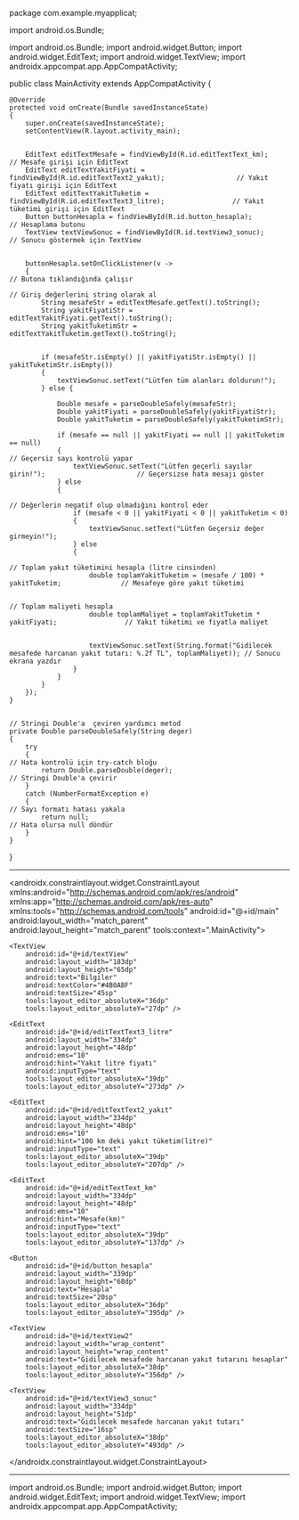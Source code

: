 package com.example.myapplicat;

import android.os.Bundle;

import android.os.Bundle;
import android.widget.Button;
import android.widget.EditText;
import android.widget.TextView;
import androidx.appcompat.app.AppCompatActivity;

public class MainActivity extends AppCompatActivity
{

    @Override
    protected void onCreate(Bundle savedInstanceState)
    {
        super.onCreate(savedInstanceState);
        setContentView(R.layout.activity_main);


        EditText editTextMesafe = findViewById(R.id.editTextText_km);                           // Mesafe girişi için EditText
        EditText editTextYakitFiyati = findViewById(R.id.editTextText2_yakıt);                  // Yakıt fiyatı girişi için EditText
        EditText editTextYakitTuketim = findViewById(R.id.editTextText3_litre);                 // Yakıt tüketimi girişi için EditText
        Button buttonHesapla = findViewById(R.id.button_hesapla);                               // Hesaplama butonu
        TextView textViewSonuc = findViewById(R.id.textView3_sonuc);                            // Sonucu göstermek için TextView


        buttonHesapla.setOnClickListener(v ->
        {                                                                                       // Butona tıklandığında çalışır
                                                                                                // Giriş değerlerini string olarak al
            String mesafeStr = editTextMesafe.getText().toString();
            String yakitFiyatiStr = editTextYakitFiyati.getText().toString();
            String yakitTuketimStr = editTextYakitTuketim.getText().toString();


            if (mesafeStr.isEmpty() || yakitFiyatiStr.isEmpty() || yakitTuketimStr.isEmpty())
            {
                textViewSonuc.setText("Lütfen tüm alanları doldurun!");
            } else {

                Double mesafe = parseDoubleSafely(mesafeStr);
                Double yakitFiyati = parseDoubleSafely(yakitFiyatiStr);
                Double yakitTuketim = parseDoubleSafely(yakitTuketimStr);

                if (mesafe == null || yakitFiyati == null || yakitTuketim == null)
                {                                                                                 // Geçersiz sayı kontrolü yapar
                    textViewSonuc.setText("Lütfen geçerli sayılar girin!");                       // Geçersizse hata mesajı göster
                } else
                {
                                                                                                 // Değerlerin negatif olup olmadığını kontrol eder
                    if (mesafe < 0 || yakitFiyati < 0 || yakitTuketim < 0)
                    {
                        textViewSonuc.setText("Lütfen Geçersiz değer girmeyin!");
                    } else
                    {
                                                                                                 // Toplam yakıt tüketimini hesapla (litre cinsinden)
                        double toplamYakitTuketim = (mesafe / 100) * yakitTuketim;               // Mesafeye göre yakıt tüketimi

                                                                                                 // Toplam maliyeti hesapla
                        double toplamMaliyet = toplamYakitTuketim * yakitFiyati;                 // Yakıt tüketimi ve fiyatla maliyet


                        textViewSonuc.setText(String.format("Gidilecek mesafede harcanan yakıt tutarı: %.2f TL", toplamMaliyet)); // Sonucu ekrana yazdır
                    }
                }
            }
        });
    }

                                                                                                 // Stringi Double'a  çeviren yardımcı metod
    private Double parseDoubleSafely(String deger)
    {
        try
        {                                                                                            // Hata kontrolü için try-catch bloğu
            return Double.parseDouble(deger);                                                       // Stringi Double'a çevirir
        }
        catch (NumberFormatException e)
        {                                                                                           // Sayı formatı hatası yakala
            return null;                                                                            // Hata olursa null döndür
        }
    }
}


-----------------------------------------------------------------------

<?xml version="1.0" encoding="utf-8"?>
<androidx.constraintlayout.widget.ConstraintLayout xmlns:android="http://schemas.android.com/apk/res/android"
    xmlns:app="http://schemas.android.com/apk/res-auto"
    xmlns:tools="http://schemas.android.com/tools"
    android:id="@+id/main"
    android:layout_width="match_parent"
    android:layout_height="match_parent"
    tools:context=".MainActivity">

    <TextView
        android:id="@+id/textView"
        android:layout_width="183dp"
        android:layout_height="65dp"
        android:text="Bilgiler"
        android:textColor="#4B0ABF"
        android:textSize="45sp"
        tools:layout_editor_absoluteX="36dp"
        tools:layout_editor_absoluteY="27dp" />

    <EditText
        android:id="@+id/editTextText3_litre"
        android:layout_width="334dp"
        android:layout_height="48dp"
        android:ems="10"
        android:hint="Yakıt litre fiyatı"
        android:inputType="text"
        tools:layout_editor_absoluteX="39dp"
        tools:layout_editor_absoluteY="273dp" />

    <EditText
        android:id="@+id/editTextText2_yakıt"
        android:layout_width="334dp"
        android:layout_height="48dp"
        android:ems="10"
        android:hint="100 km deki yakıt tüketim(litre)"
        android:inputType="text"
        tools:layout_editor_absoluteX="39dp"
        tools:layout_editor_absoluteY="207dp" />

    <EditText
        android:id="@+id/editTextText_km"
        android:layout_width="334dp"
        android:layout_height="48dp"
        android:ems="10"
        android:hint="Mesafe(km)"
        android:inputType="text"
        tools:layout_editor_absoluteX="39dp"
        tools:layout_editor_absoluteY="137dp" />

    <Button
        android:id="@+id/button_hesapla"
        android:layout_width="339dp"
        android:layout_height="68dp"
        android:text="Hesapla"
        android:textSize="20sp"
        tools:layout_editor_absoluteX="36dp"
        tools:layout_editor_absoluteY="395dp" />

    <TextView
        android:id="@+id/textView2"
        android:layout_width="wrap_content"
        android:layout_height="wrap_content"
        android:text="Gidilecek mesafede harcanan yakıt tutarını hesaplar"
        tools:layout_editor_absoluteX="38dp"
        tools:layout_editor_absoluteY="356dp" />

    <TextView
        android:id="@+id/textView3_sonuc"
        android:layout_width="334dp"
        android:layout_height="51dp"
        android:text="Gidilecek mesafede harcanan yakıt tutarı"
        android:textSize="16sp"
        tools:layout_editor_absoluteX="38dp"
        tools:layout_editor_absoluteY="493dp" />

</androidx.constraintlayout.widget.ConstraintLayout>


_____________________________

import android.os.Bundle;
import android.widget.Button;
import android.widget.EditText;
import android.widget.TextView;
import androidx.appcompat.app.AppCompatActivity;

